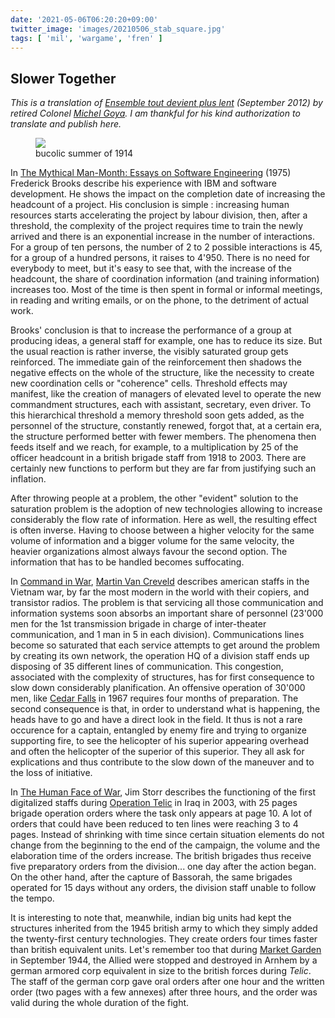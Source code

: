 ```yaml
---
date: '2021-05-06T06:20:20+09:00'
twitter_image: 'images/20210506_stab_square.jpg'
tags: [ 'mil', 'wargame', 'fren' ]
---
```


## Slower Together

_This is a translation of [Ensemble tout devient plus lent](https://lavoiedelepee.blogspot.com/2012/09/ensemble-tout-devient-plus-lent.html) (September 2012) by retired Colonel [Michel Goya](http://michelgoyacv.blogspot.com/). I am thankful for his kind authorization to translate and publish here._

<figure class="banner">
<a href="https://www.galerie123.com/en/original-vintage-poster/37278/chocolat-peter-cailler-kohler-mobilisation-1914-etat-major/"><img src="images/20210506_stab.jpg" loading="lazy" /></a>
<figcaption>
bucolic summer of 1914
</figcaption>
</figure>

In [The Mythical Man-Month: Essays on Software Engineering](https://en.wikipedia.org/wiki/The_Mythical_Man-Month) (1975) Frederick Brooks describe his experience with IBM and software development. He shows the impact on the completion date of increasing the headcount of a project. His conclusion is simple : increasing human resources starts accelerating the project by labour division, then, after a threshold, the complexity of the project requires time to train the newly arrived and there is an exponential increase in the number of interactions. For a group of ten persons, the number of 2 to 2 possible interactions is 45, for a group of a hundred persons, it raises to 4'950. There is no need for everybody to meet, but it's easy to see that, with the increase of the headcount, the share of coordination information (and training information) increases too. Most of the time is then spent in formal or informal meetings, in reading and writing emails, or on the phone, to the detriment of actual work.

Brooks' conclusion is that to increase the performance of a group at producing ideas, a general staff for example, one has to reduce its size. But the usual reaction is rather inverse, the visibly saturated group gets reinforced. The immediate gain of the reinforcement then shadows the negative effects on the whole of the structure, like the necessity to create new coordination cells or "coherence" cells. Threshold effects may manifest, like the creation of managers of elevated level to operate the new commandment structures, each with assistant, secretary, even driver. To this hierarchical threshold a memory threshold soon gets added, as the personnel of the structure, constantly renewed, forgot that, at a certain era, the structure performed better with fewer members. The phenomena then feeds itself and we reach, for example, to a multiplication by 25 of the officer headcount in a british brigade staff from 1918 to 2003. There are certainly new functions to perform but they are far from justifying such an inflation.

After throwing people at a problem, the other "evident" solution to the saturation problem is the adoption of new technologies allowing to increase considerably the flow rate of information. Here as well, the resulting effect is often inverse. Having to choose between a higher velocity for the same volume of information and a bigger volume for the same velocity, the heavier organizations almost always favour the second option. The information that has to be handled becomes suffocating.

In [Command in War](https://amzn.to/3b4APYG), [Martin Van Creveld](https://www.martin-van-creveld.com/) describes american staffs in the Vietnam war, by far the most modern in the world with their copiers, and transistor radios. The problem is that servicing all those communication and information systems soon absorbs an important share of personnel (23'000 men for the 1st transmission brigade in charge of inter-theater communication, and 1 man in 5 in each division). Communications lines become so saturated that each service attempts to get around the problem by creating its own network, the operation HQ of a division staff ends up disposing of 35 different lines of communication. This congestion, associated with the complexity of structures, has for first consequence to slow down considerably planification. An offensive operation of 30'000 men, like [Cedar Falls](https://en.wikipedia.org/wiki/Operation_Cedar_Falls) in 1967 requires four months of preparation. The second consequence is that, in order to understand what is happening, the heads have to go and have a direct look in the field. It thus is not a rare occurence for a captain, entangled by enemy fire and trying to organize supporting fire, to see the helicopter of his superior appearing overhead and often the helicopter of the superior of this superior. They all ask for explications and thus contribute to the slow down of the maneuver and to the loss of initiative.

In [The Human Face of War](https://amzn.to/3hco8hY), Jim Storr describes the functioning of the first digitalized staffs during [Operation Telic](https://en.wikipedia.org/wiki/Operation_Telic) in Iraq in 2003, with 25 pages brigade operation orders where the task only appears at page 10. A lot of orders that could have been reduced to ten lines were reaching 3 to 4 pages. Instead of shrinking with time since certain situation elements do not change from the beginning to the end of the campaign, the volume and the elaboration time of the orders increase. The british brigades thus receive five preparatory orders from the division... one day after the action began. On the other hand, after the capture of Bassorah, the same brigades operated for 15 days without any orders, the division staff unable to follow the tempo.

It is interesting to note that, meanwhile, indian big units had kept the structures inherited from the 1945 british army to which they simply added the twenty-first century technologies. They create orders four times faster than british equivalent units. Let's remember too that during [Market Garden](https://en.wikipedia.org/wiki/Operation_Market_Garden) in September 1944, the Allied were stopped and destroyed in Arnhem by a german armored corp equivalent in size to the british forces during _Telic_. The staff of the german corp gave oral orders after one hour and the written order (two pages with a few annexes) after three hours, and the order was valid during the whole duration of the fight.

